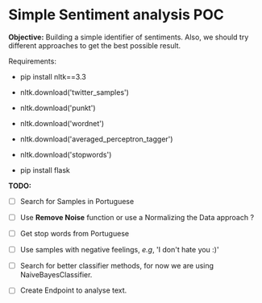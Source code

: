 
# Simple Sentiment analysis POC

  
**Objective:** Building a simple identifier of sentiments. Also, we should try different approaches to get the best possible result.

  
 
Requirements:

- pip install nltk==3.3

- nltk.download('twitter_samples')

- nltk.download('punkt')

- nltk.download('wordnet')

- nltk.download('averaged_perceptron_tagger')

- nltk.download('stopwords')

- pip install flask


**TODO:**

 - [ ] Search for Samples in Portuguese

 - [ ] Use **Remove Noise** function or use a Normalizing the Data approach ?

 - [ ] Get stop words from Portuguese

 - [ ] Use samples with negative feelings, *e.g*, 'I don't hate you :)'  

 - [ ] Search for better classifier methods, for now we are using NaiveBayesClassifier.

 - [ ] Create Endpoint to analyse text.